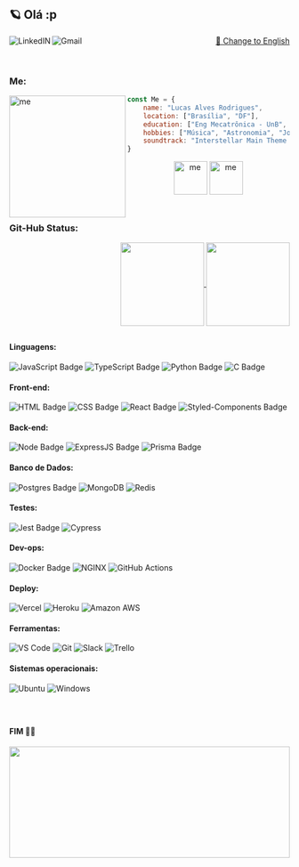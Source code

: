 ## 🪐 Olá :p 
<div>
<a href="https://www.linkedin.com/in/LucasAlvsz" target="_blank">
  <img align="left" alt="LinkedIN" src="https://img.shields.io/badge/-LinkedIn-%230077B5?style=for-the-badge&logo=linkedin&logoColor=white">
</a>
<a href="mailto:contato.lucasalv@gmail.com" target="_blank"><img align="left" alt="Gmail" src="https://img.shields.io/badge/-Gmail-%4643?style=for-the-badge&logo=gmail&logoColor=white"></a>
<a href="https://github.com/LucasAlvsz/LucasAlvszEN" target="_blank"><p align="right"> 🔄 Change to English</p></a>
</div>
<br/>


### Me:
<img align="left" width="209px" height="219px" alt="me" src="https://i.ibb.co/wdnGRcb/cortado.png">

```javascript
const Me = {
    name: "Lucas Alves Rodrigues",
    location: ["Brasília", "DF"],
    education: ["Eng Mecatrônica - UnB", "Dev Web Full-Stack - Driven"],
    hobbies: ["Música", "Astronomia", "Jogos Competitivos", "Audiofilia"],
    soundtrack: "Interstellar Main Theme - Extra Extended - By Hans Zimmer"
}
```

<div align="center">
<img  height="60px" alt="me" src="https://s8.gifyu.com/images/ezgif-5-16fb41e7f4.gif">
<img  height="60px" alt="me" src="https://s8.gifyu.com/images/ezgif-5-16fb41e7f4.gif">
</div>

<br/>



##

### Git-Hub Status:
<a href="https://github.com/LucasAlvsz">
  <div>
      <img align="center" height="150em" style="margin-left:200px;" src="https://github-readme-stats.vercel.app/api?username=LucasAlvsz&show_icons=true&theme=dark" />
      <img align="center" height="150em" src="https://github-readme-stats.vercel.app/api/top-langs/?username=LucasAlvsz&layout=compact&langs_count=7&theme=dark" />
  </div>
</a>

##

<span style="width=50%">

#### Linguagens:
![JavaScript Badge](https://img.shields.io/badge/JavaScript-323330?style=for-the-badge&logo=javascript&logoColor=F7DF1E)
![TypeScript Badge](https://img.shields.io/badge/TypeScript-007ACC?style=for-the-badge&logo=typescript&logoColor=white)
![Python Badge](https://img.shields.io/badge/Python-FFD43B?style=for-the-badge&logo=python&logoColor=blue)
![C Badge](https://img.shields.io/badge/C-00599C?style=for-the-badge&logo=c&logoColor=white)

#### Front-end:
![HTML Badge](https://img.shields.io/badge/HTML5-E34F26?style=for-the-badge&logo=html5&logoColor=white)
![CSS Badge](https://img.shields.io/badge/CSS3-1572B6?style=for-the-badge&logo=css3&logoColor=white)
![React Badge](https://img.shields.io/badge/React-20232A?style=for-the-badge&logo=react&logoColor=61DAFB)
![Styled-Components Badge](https://img.shields.io/badge/styled--components-DB7093?style=for-the-badge&logo=styled-components&logoColor=white)

#### Back-end:
![Node Badge](https://img.shields.io/badge/Node.js-339933?style=for-the-badge&logo=nodedotjs&logoColor=white)
![ExpressJS Badge](https://img.shields.io/badge/Express.js-000000?style=for-the-badge&logo=express&logoColor=white)
![Prisma Badge](https://img.shields.io/badge/Prisma-3982CE?style=for-the-badge&logo=Prisma&logoColor=white)

#### Banco de Dados:
![Postgres Badge](https://img.shields.io/badge/PostgreSQL-316192?style=for-the-badge&logo=postgresql&logoColor=white)
![MongoDB](https://img.shields.io/badge/MongoDB-%234ea94b.svg?style=for-the-badge&logo=mongodb&logoColor=white)
![Redis](https://img.shields.io/badge/redis-CC0000.svg?&style=for-the-badge&logo=redis&logoColor=white)

</span>

<span style="width=50%">

#### Testes:
![Jest Badge](https://img.shields.io/badge/Jest-C21325?style=for-the-badge&logo=jest&logoColor=white)
![Cypress](https://img.shields.io/badge/Cypress-17202C?style=for-the-badge&logo=cypress&logoColor=white)
  
#### Dev-ops:
![Docker Badge](https://img.shields.io/badge/Docker-228FE1?style=for-the-badge&logo=docker&logoColor=white)
![NGINX](https://img.shields.io/badge/nginx-009639?style=for-the-badge&logo=nginx&logoColor=white)
![GitHub Actions](https://img.shields.io/badge/GitHub_Actions-002F67?style=for-the-badge&logo=github-actions&logoColor=white)

#### Deploy:

![Vercel](https://img.shields.io/badge/Vercel-000000?style=for-the-badge&logo=vercel&logoColor=white)
![Heroku](https://img.shields.io/badge/Heroku-430098?style=for-the-badge&logo=heroku&logoColor=white)
![Amazon AWS](https://img.shields.io/badge/Amazon_AWS-FF9900?style=for-the-badge&logo=amazonaws&logoColor=white)

#### Ferramentas:
![VS Code](https://img.shields.io/badge/VS_Code-0078D4?style=for-the-badge&logo=visual%20studio%20code&logoColor=white)
![Git](https://img.shields.io/badge/Git-F05032?style=for-the-badge&logo=git&logoColor=white)
![Slack](https://img.shields.io/badge/Slack-4A154B?style=for-the-badge&logo=slack&logoColor=white)
![Trello](https://img.shields.io/badge/Trello-0079BF?style=for-the-badge&logo=trello&logoColor=white)
</span>

#### Sistemas operacionais:
![Ubuntu](https://img.shields.io/badge/Ubuntu-E95420?style=for-the-badge&logo=ubuntu&logoColor=white)
![Windows](https://img.shields.io/badge/Windows-0078D6?style=for-the-badge&logo=windows&logoColor=white)


<!--
<img align="left" alt="Visual Studio Code" width="36px" src="https://cdn.jsdelivr.net/gh/devicons/devicon/icons/vscode/vscode-original.svg" style="padding-right:10px;" />
<img align="left" alt="HTML5" width="36px" src="https://cdn.jsdelivr.net/gh/devicons/devicon/icons/html5/html5-original.svg" />
<img align="left" alt="CSS3" width="36px" src="https://cdn.jsdelivr.net/gh/devicons/devicon/icons/css3/css3-original.svg" />
<img align="left" alt="React" width="36px" src="https://cdn.jsdelivr.net/gh/devicons/devicon/icons/react/react-original.svg" />
<img align="left" alt="JavaScript" width="36px" src="https://cdn.jsdelivr.net/gh/devicons/devicon/icons/javascript/javascript-original.svg" />
<img align="left" alt="TypeScript" width="36px" src="https://cdn.jsdelivr.net/gh/devicons/devicon/icons/typescript/typescript-original.svg" />
<img align="left" alt="NodeJs" width="36px" src="https://cdn.jsdelivr.net/gh/devicons/devicon/icons/nodejs/nodejs-plain.svg" />
<img align="left" alt="PostGreSQL" width="36px" src="https://cdn.jsdelivr.net/gh/devicons/devicon/icons/postgresql/postgresql-original.svg" />
<img align="left" alt="MongoDB" width="36px" src="https://cdn.jsdelivr.net/gh/devicons/devicon/icons/mongodb/mongodb-original.svg" />
<img align="left" alt="MongoDB" width="36px" src="https://cdn.jsdelivr.net/gh/devicons/devicon/icons/redis/redis-original.svg" />
<img align="left" alt="Prisma" width="36px" height="36px" src="https://i.ibb.co/hXHhRYJ/aaaaaaa.png" />
<img align="left" alt="Docker" width="36px" src="https://cdn.jsdelivr.net/gh/devicons/devicon/icons/docker/docker-original.svg" />
<img align="left" alt="Jest" width="36px" src="https://cdn.jsdelivr.net/gh/devicons/devicon/icons/jest/jest-plain.svg" />
<img alt="Cypress " width="36px" height="36px" src="https://i.ibb.co/R9cpLrB/cypress-icon.png" />
-->

<br/>

##
#### FIM 🐱‍👤


<img align="left"  width="100%" height="200px" src="https://i.ibb.co/3CFgJz7/ezgif-5-c7bb3b4f6e.png">

